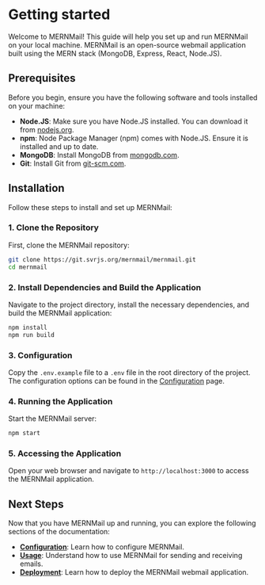 # Getting started

Welcome to MERNMail! This guide will help you set up and run MERNMail on your local machine. MERNMail is an open-source webmail application built using the MERN stack (MongoDB, Express, React, Node.JS).

## Prerequisites

Before you begin, ensure you have the following software and tools installed on your machine:

- **Node.JS**: Make sure you have Node.JS installed. You can download it from [nodejs.org](https://nodejs.org/).
- **npm**: Node Package Manager (npm) comes with Node.JS. Ensure it is installed and up to date.
- **MongoDB**: Install MongoDB from [mongodb.com](https://www.mongodb.com/).
- **Git**: Install Git from [git-scm.com](https://git-scm.com/).

## Installation

Follow these steps to install and set up MERNMail:

### 1. Clone the Repository

First, clone the MERNMail repository:

```bash
git clone https://git.svrjs.org/mernmail/mernmail.git
cd mernmail
```

### 2. Install Dependencies and Build the Application

Navigate to the project directory, install the necessary dependencies, and build the MERNMail application:

```bash
npm install
npm run build
```

### 3. Configuration

Copy the `.env.example` file to a `.env` file in the root directory of the project. The configuration options can be found in the [Configuration](/docs/configuration) page.

### 4. Running the Application

Start the MERNMail server:

```bash
npm start
```

### 5. Accessing the Application

Open your web browser and navigate to `http://localhost:3000` to access the MERNMail application.

## Next Steps

Now that you have MERNMail up and running, you can explore the following sections of the documentation:

- [**Configuration**](/docs/configuration): Learn how to configure MERNMail.
- [**Usage**](/docs/usage): Understand how to use MERNMail for sending and receiving emails.
- [**Deployment**](/docs/deployment): Learn how to deploy the MERNMail webmail application.